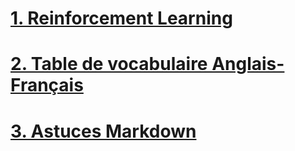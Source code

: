 # [1. Reinforcement Learning](RL/RL.md)
# [2. Table de vocabulaire Anglais-Français](languages/english_voc.md)
# [3. Astuces Markdown](https://en.support.wordpress.com/markdown-quick-reference/)
